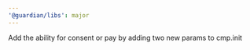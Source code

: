 ```yaml
---
'@guardian/libs': major
---
```


Add the ability for consent or pay by adding two new params to cmp.init
